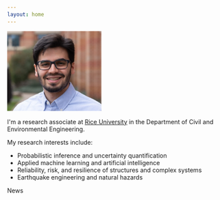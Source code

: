 ```yaml
---
layout: home 
---
```


<img src="images/Latest.jpg" width="220">

I'm a research associate at [Rice University](https://www.rice.edu/) in the Department of Civil and Environmental Engineering.
<!--Also, I'm part of the [SISRRA](https://duenas-osorio.rice.edu/sisrra) research group.-->

My research interests include:

* Probabilistic inference and uncertainty quantification
* Applied machine learning and artificial intelligence
* Reliability, risk, and resilience of structures and complex systems
* Earthquake engineering and natural hazards

<!--
## Education ##

* Ph.D. Candidate in Civil and Environmental Engineering, [Rice University](https://www.rice.edu/). 2015-Present.
* M.S. in Civil Engineering, [Polytechnic University of Turin](https://www.polito.it/?lang=en). 2012-2014.
* B.S. in Civil Engineering, [Central University of Venezuela (UCV)](http://www.ucv.ve/). 2007-2012.


## Elsewhere ##

* [Google Scholar](https://scholar.google.com/citations?user=mm0pN8oAAAAJ&hl=en)
* [ResearchGate](https://www.researchgate.net/profile/Roger_Paredes2)
* [LinkedIn](https://www.linkedin.com/in/paredesroger/)
* [Twitter](https://twitter.com/paredesrogerl)
-->

News 

